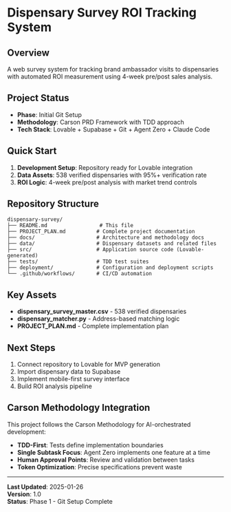 # Dispensary Survey ROI Tracking System

## Overview

A web survey system for tracking brand ambassador visits to dispensaries with automated ROI measurement using 4-week pre/post sales analysis.

## Project Status

- **Phase**: Initial Git Setup
- **Methodology**: Carson PRD Framework with TDD approach
- **Tech Stack**: Lovable + Supabase + Git + Agent Zero + Claude Code

## Quick Start

1. **Development Setup**: Repository ready for Lovable integration
2. **Data Assets**: 538 verified dispensaries with 95%+ verification rate
3. **ROI Logic**: 4-week pre/post analysis with market trend controls

## Repository Structure

```
dispensary-survey/
├── README.md                 # This file
├── PROJECT_PLAN.md          # Complete project documentation
├── docs/                    # Architecture and methodology docs
├── data/                    # Dispensary datasets and related files
├── src/                     # Application source code (Lovable-generated)
├── tests/                   # TDD test suites
├── deployment/              # Configuration and deployment scripts
└── .github/workflows/       # CI/CD automation
```

## Key Assets

- **dispensary_survey_master.csv** - 538 verified dispensaries
- **dispensary_matcher.py** - Address-based matching logic
- **PROJECT_PLAN.md** - Complete implementation plan

## Next Steps

1. Connect repository to Lovable for MVP generation
2. Import dispensary data to Supabase
3. Implement mobile-first survey interface
4. Build ROI analysis pipeline

## Carson Methodology Integration

This project follows the Carson Methodology for AI-orchestrated development:
- **TDD-First**: Tests define implementation boundaries
- **Single Subtask Focus**: Agent Zero implements one feature at a time
- **Human Approval Points**: Review and validation between tasks
- **Token Optimization**: Precise specifications prevent waste

---

**Last Updated**: 2025-01-26  
**Version**: 1.0  
**Status**: Phase 1 - Git Setup Complete